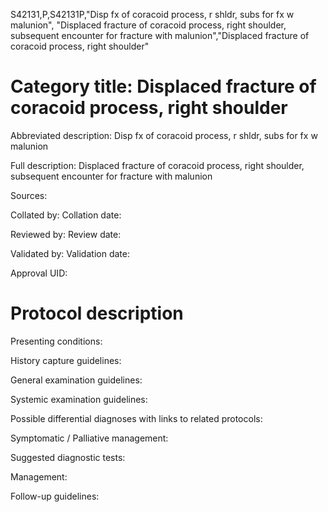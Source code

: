S42131,P,S42131P,"Disp fx of coracoid process, r shldr, subs for fx w malunion", "Displaced fracture of coracoid process, right shoulder, subsequent encounter for fracture with malunion","Displaced fracture of coracoid process, right shoulder"
# Category title: Displaced fracture of coracoid process, right shoulder

Abbreviated description: Disp fx of coracoid process, r shldr, subs for fx w malunion

Full description: Displaced fracture of coracoid process, right shoulder, subsequent encounter for fracture with malunion

Sources:

Collated by:
Collation date:

Reviewed by:
Review date:

Validated by:
Validation date:

Approval UID:

# Protocol description

Presenting conditions:

History capture guidelines:

General examination guidelines:

Systemic examination guidelines:

Possible differential diagnoses with links to related protocols:

Symptomatic / Palliative management:

Suggested diagnostic tests:

Management:

Follow-up guidelines:
